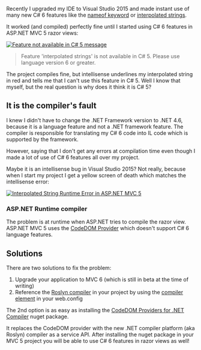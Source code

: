 ﻿<!--
Published: 2015-08-21 15:52
Author: Dustin Moris Gorski
Title: Using C# 6 features in ASP.NET MVC 5 razor views
Tags: aspnet mvc-5 csharp-6 razor
-->
<p>Recently I upgraded my IDE to Visual Studio 2015 and made instant use of many new C# 6 features like the <a href="https://msdn.microsoft.com/en-us/library/dn986596.aspx">nameof keyword</a> or <a href="https://msdn.microsoft.com/en-us/library/dn961160.aspx">interpolated strings</a>.
</p>
<p>It worked (and compiled) perfectly fine until I started using C# 6 features in ASP.NET MVC 5 razor views:</p>
<a href="https://www.flickr.com/photos/130657798@N05/20768813781" title="Feature not available in C# 5 message by Dustin Moris Gorski, on Flickr"><img src="https://farm6.staticflickr.com/5658/20768813781_9d305e366b_o.png" alt="Feature not available in C# 5 message"></a>

<blockquote>
    <p>Feature 'interpolated strings' is not available in C# 5. Please use language version 6 or greater.</p>
</blockquote>

<p>The project compiles fine, but intellisense underlines my interpolated string in red and tells me that I can't use this feature in C# 5. Well I know that myself, but the real question is why does it think it is C# 5?</p>

<h2>It is the compiler's fault</h2>
<p>I knew I didn't have to change the .NET Framework version to .NET 4.6, because it is a language feature and not a .NET framework feature. The compiler is responsible for translating my C# 6 code into IL code which is supported by the framework.</p>

<p>However, saying that I don't get any errors at compilation time even though I made a lot of use of C# 6 features all over my project.</p>
<p>Maybe it is an intellisense bug in Visual Studio 2015? Not really, because when I start my project I get a yellow screen of death which matches the intellisense error:</p>
<a href="https://www.flickr.com/photos/130657798@N05/20575504479" title="Interpolated String Runtime Error in ASP.NET MVC 5 by Dustin Moris Gorski, on Flickr"><img src="https://farm1.staticflickr.com/566/20575504479_95b11bae10_o.png" alt="Interpolated String Runtime Error in ASP.NET MVC 5"></a>

<h3>ASP.NET Runtime compiler</h3>
<p>The problem is at runtime when ASP.NET tries to compile the razor view. ASP.NET MVC 5 uses the <a href="https://msdn.microsoft.com/en-us/library/system.codedom.compiler.codedomprovider(v=vs.110).aspx">CodeDOM Provider</a> which doesn't support C# 6 language features.
</p>

<h2>Solutions</h2>
<p>There are two solutions to fix the problem:</p>
<ol>
    <li>Upgrade your application to MVC 6 (which is still in beta at the time of writing)</li>
    <li>Reference the <a href="https://github.com/dotnet/roslyn">Roslyn compiler</a> in your project by using the <a href="https://msdn.microsoft.com/en-us/library/y9x69bzw(v=vs.110).aspx">compiler element</a> in your web.config</li>
</ol>

<p>The 2nd option is as easy as installing the <a href="https://www.nuget.org/packages/Microsoft.CodeDom.Providers.DotNetCompilerPlatform/">CodeDOM Providers for .NET Compiler</a> nuget package.
</p>
<p>It replaces the CodeDOM provider with the new .NET compiler platform (aka Roslyn) compiler as a service API. After installing the nuget package in your MVC 5 project you will be able to use C# 6 features in razor views as well!</p>